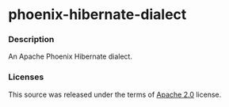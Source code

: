 phoenix-hibernate-dialect
=========================

### Description

An Apache Phoenix Hibernate dialect.


### Licenses

This source was released under the terms of [Apache 2.0](http://www.apache.org/licenses/LICENSE-2.0.html) license.
